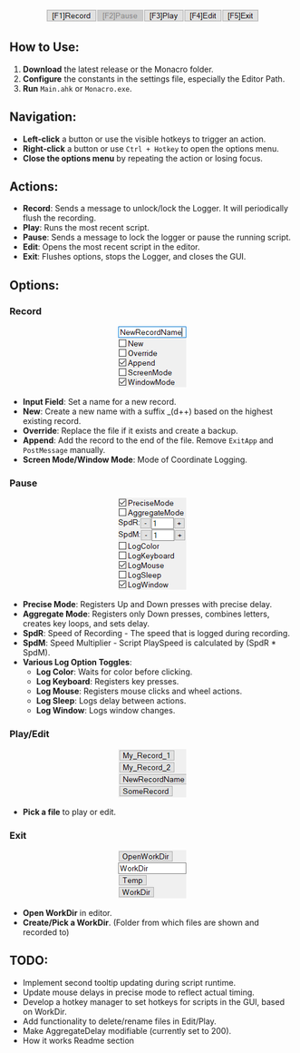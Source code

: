 <div align="center">
  <img src="Release/Toolbar.png" alt="Toolbar Description">
</div>

## How to Use:
1. **Download** the latest release or the Monacro folder.
2. **Configure** the constants in the settings file, especially the Editor Path.
3. **Run** `Main.ahk` or `Monacro.exe`.

## Navigation:
- **Left-click** a button or use the visible hotkeys to trigger an action.
- **Right-click** a button or use `Ctrl + Hotkey` to open the options menu.
- **Close the options menu** by repeating the action or losing focus.

## Actions:
- **Record**: Sends a message to unlock/lock the Logger. It will periodically flush the recording.
- **Play**: Runs the most recent script.
- **Pause**: Sends a message to lock the logger or pause the running script.
- **Edit**: Opens the most recent script in the editor.
- **Exit**: Flushes options, stops the Logger, and closes the GUI.

## Options:

### Record
<div align="center">
  <img src="Release/Record.png" alt="Record Options">
</div>

- **Input Field**: Set a name for a new record.
- **New**: Create a new name with a suffix _(d++) based on the highest existing record.
- **Override**: Replace the file if it exists and create a backup.
- **Append**: Add the record to the end of the file. Remove `ExitApp` and `PostMessage` manually.
- **Screen Mode/Window Mode**: Mode of Coordinate Logging.

### Pause
<div align="center">
  <img src="Release/Pause.png" alt="Pause Options">
</div>

- **Precise Mode**: Registers Up and Down presses with precise delay.
- **Aggregate Mode**: Registers only Down presses, combines letters, creates key loops, and sets delay.
- **SpdR**: Speed of Recording - The speed that is logged during recording.
- **SpdM**: Speed Multiplier - Script PlaySpeed is calculated by (SpdR * SpdM).
- **Various Log Option Toggles**:
  - **Log Color**: Waits for color before clicking.
  - **Log Keyboard**: Registers key presses.
  - **Log Mouse**: Registers mouse clicks and wheel actions.
  - **Log Sleep**: Logs delay between actions.
  - **Log Window**: Logs window changes.

### Play/Edit
<div align="center">
  <img src="Release/Play&Edit.png" alt="Play and Edit Options">
</div>

- **Pick a file** to play or edit.

### Exit
<div align="center">
  <img src="Release/Exit.png" alt="Exit Options">
</div>

- **Open WorkDir** in editor.
- **Create/Pick a WorkDir**. (Folder from which files are shown and recorded to)

## TODO:
- Implement second tooltip updating during script runtime.
- Update mouse delays in precise mode to reflect actual timing.
- Develop a hotkey manager to set hotkeys for scripts in the GUI, based on WorkDir.
- Add functionality to delete/rename files in Edit/Play.
- Make AggregateDelay modifiable (currently set to 200).
- How it works Readme section